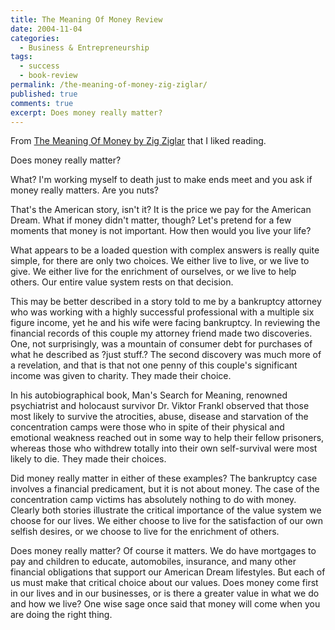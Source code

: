 ```yaml
---
title: The Meaning Of Money Review
date: 2004-11-04
categories:
  - Business & Entrepreneurship
tags:
  - success
  - book-review
permalink: /the-meaning-of-money-zig-ziglar/
published: true
comments: true
excerpt: Does money really matter?
---
```

From [The Meaning Of Money by Zig Ziglar](https://www.ziglar.com) that I liked reading.

Does money really matter?

What? I'm working myself to death just to make ends meet and you ask if money really matters. Are you nuts?

That's the American story, isn't it? It is the price we pay for the American Dream. What if money didn't matter, though? Let's pretend for a few moments that money is not important. How then would you live your life?

What appears to be a loaded question with complex answers is really quite simple, for there are only two choices. We either live to live, or we live to give. We either live for the enrichment of ourselves, or we live to help others. Our entire value system rests on that decision.

This may be better described in a story told to me by a bankruptcy attorney who was working with a highly successful professional with a multiple six figure income, yet he and his wife were facing bankruptcy. In reviewing the financial records of this couple my attorney friend made two discoveries. One, not surprisingly, was a mountain of consumer debt for purchases of what he described as ?just stuff.? The second discovery was much more of a revelation, and that is that not one penny of this couple's significant income was given to charity. They made their choice.

In his autobiographical book, Man's Search for Meaning, renowned psychiatrist and holocaust survivor Dr. Viktor Frankl observed that those most likely to survive the atrocities, abuse, disease and starvation of the concentration camps were those who in spite of their physical and emotional weakness reached out in some way to help their fellow prisoners, whereas those who withdrew totally into their own self-survival were most likely to die. They made their choices.

Did money really matter in either of these examples? The bankruptcy case involves a financial predicament, but it is not about money. The case of the concentration camp victims has absolutely nothing to do with money. Clearly both stories illustrate the critical importance of the value system we choose for our lives. We either choose to live for the satisfaction of our own selfish desires, or we choose to live for the enrichment of others.

Does money really matter? Of course it matters. We do have mortgages to pay and children to educate, automobiles, insurance, and many other financial obligations that support our American Dream lifestyles. But each of us must make that critical choice about our values. Does money come first in our lives and in our businesses, or is there a greater value in what we do and how we live? One wise sage once said that money will come when you are doing the right thing.